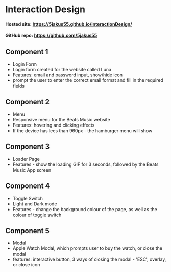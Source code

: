 # Interaction Design

#### Hosted site: https://5jakus55.github.io/interactionDesign/

#### GitHub repo: https://github.com/5jakus55

## Component 1

- Login Form
- Login form created for the website called Luna
- Features: email and password input, show/hide icon
- prompt the user to enter the correct email format and fill in the required fields

## Component 2

- Menu
- Responsive menu for the Beats Music website
- Features: hovering and clicking effects
- If the device has lees than 960px - the hamburger menu will show

## Component 3

- Loader Page
- Features - show the loading GIF for 3 seconds, followed by the Beats Music App screen

## Component 4

- Toggle Switch
- Light and Dark mode
- Features - change the background colour of the page, as well as the colour of toggle switch

## Component 5

- Modal
- Apple Watch Modal, which prompts user to buy the watch, or close the modal
- features: interactive button, 3 ways of closing the modal - 'ESC', overlay, or close icon
